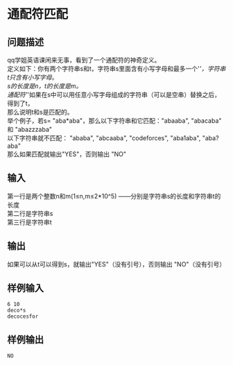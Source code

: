 通配符匹配
=========
## 问题描述
qq学姐英语课闲来无事，看到了一个通配符的神奇定义。    
定义如下：你有两个字符串s和t，字符串s里面含有小写字母和最多一个'*'，字符串t只含有小写字母。    
s的长度是n，t的长度是m。    
通配符'*'如果在s中可以用任意小写字母组成的字符串（可以是空串）替换之后，得到了t，    
那么说明t和s是匹配的。    
举个例子，若s= "aba*aba"，那么以下字符串和它匹配："abaaba", "abacaba" 和 "abazzzaba"    
以下字符串就不匹配： "ababa", "abcaaba", "codeforces", "aba1aba", "aba?aba"    
那么如果匹配就输出"YES"，否则输出 "NO"
## 输入
第一行是两个整数n和m(1≤n,m≤2*10^5) ——分别是字符串s的长度和字符串t的长度     
第二行是字符串s    
第三行是字符串t
## 输出
如果可以从t可以得到s，就输出"YES"（没有引号），否则输出 "NO"（没有引号）
## 样例输入
    6 10
    deco*s
    decocesfor
## 样例输出
    NO
